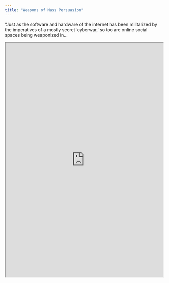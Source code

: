 ```yaml
---
title: "Weapons of Mass Persuasion"
---
```


“Just as the software and hardware of the internet has been militarized by the imperatives of a mostly secret ‘cyberwar,’ so too are online social spaces being weaponized in...

<iframe height="750" width="100%" src="https://ewelton.github.io/ktest/wiki.html#Weapons%20of%20Mass%20Persuasion"></iframe>
